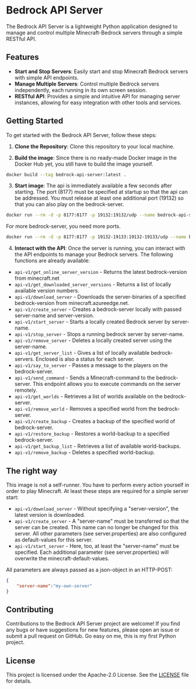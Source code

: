 # Bedrock API Server

The Bedrock API Server is a lightweight Python application designed to manage and control multiple Minecraft-Bedrock servers through a simple RESTful API.

## Features

- **Start and Stop Servers**: Easily start and stop Minecraft Bedrock servers with simple API endpoints.
- **Manage Multiple Servers**: Control multiple Bedrock servers independently, each running in its own screen session.
- **RESTful API**: Provides a simple and intuitive API for managing server instances, allowing for easy integration with other tools and services.

## Getting Started

To get started with the Bedrock API Server, follow these steps:

1. **Clone the Repository**: Clone this repository to your local machine.

2. **Build the image**: Since there is no ready-made Docker image in the Docker Hub yet, you still have to build the image yourself.
```bash
docker build --tag bedrock-api-server:latest .
```

3. **Start image**: The api is immediately available a few seconds after starting. The port (8177) must be specified at startup so that the api can be addressed. You must release at least one additional port (19132) so that you can also play on the bedrock-server.
```bash
docker run --rm -d -p 8177:8177 -p 19132:19132/udp --name bedrock-api-server bedrock-api-server:latest
```
For more bedrock-server, you need more ports.
```bash
docker run --rm -d -p 8177:8177 -p 19132-19133:19132-19133/udp --name bedrock-api-server bedrock-api-server:latest
```

4. **Interact with the API**: Once the server is running, you can interact with the API endpoints to manage your Bedrock servers. The following functions are already available:
- `api-v1/get_online_server_version` - Returns the latest bedrock-version from minecraft.net
- `api-v1/get_downloaded_server_versions` - Returns a list of locally available version numbers.
- `api-v1/download_server` - Downloads the server-binaries of a specified bedrock-version from minecraft.azureedge.net.
- `api-v1/create_server` - Creates a bedrock-server locally with passed server-name and server-version.
- `api-v1/start_server` - Starts a locally created Bedrock server by server-name.
- `api-v1/stop_server` - Stops a running bedrock server by server-name.
- `api-v1/remove_server` - Deletes a locally created server using the server-name.
- `api-v1/get_server_list` - Gives a list of locally available bedrock-servers. Enclosed is also a status for each server.
- `api-v1/say_to_server` - Passes a message to the players on the bedrock-server.
- `api-v1/send_command` - Sends a Minecraft-command to the bedrock-server. This endpoint allows you to execute commands on the server remotely.
- `api-v1/get_worlds` - Retrieves a list of worlds available on the bedrock-server.
- `api-v1/remove_world` - Removes a specified world from the bedrock-server.
- `api-v1/create_backup` - Creates a backup of the specified world of bedrock-server.
- `api-v1/restore_backup` - Restores a world-backup to a specified bedrock-server.
- `api-v1/get_backup_list` - Retrieves a list of available world-backups.
- `api-v1/remove_backup` - Deletes a specified world-backup.


## The right way
This image is not a self-runner. You have to perform every action yourself in order to play Minecraft. At least these steps are required for a simple server start:
- `api-v1/download_server` - Without specifying a "server-version", the latest version is downloaded.
- `api-v1/create_server` - A "server-name" must be transferred so that the server can be created. This name can no longer be changed for this server. All other parameters (see server.properties) are also configured as default-values for this server.
- `api-v1/start_server` - Here, too, at least the "server-name" must be specified. Each additional parameter (see server.properties) will overwrite the minecraft-default-values.

All parameters are always passed as a json-object in an HTTP-POST:
```json
{
    "server-name":"my-own-server"
}
```


## Contributing

Contributions to the Bedrock API Server project are welcome! If you find any bugs or have suggestions for new features, please open an issue or submit a pull request on GitHub. Go easy on me, this is my first Python project.

## License

This project is licensed under the Apache-2.0 License. See the [LICENSE](LICENSE) file for details.

